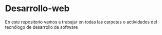 # Desarrollo-web
En este repositorio vamos a trabajar en todas las carpetas o actividades del tecnólogo de desarrollo de software
